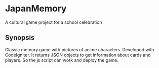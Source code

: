 # JapanMemory
A cultural game project for a school celebration
## Synopsis
Classic memory game with pictures of anime characters. Developed with CodeIgniter. It returns JSON objects to get information about cards and players. So the js script can work and deploy the game.
